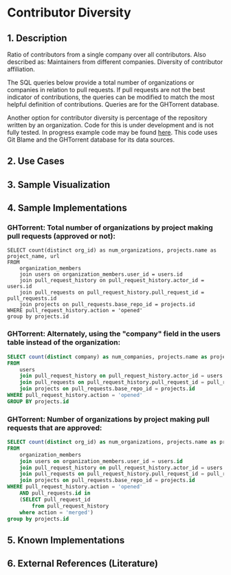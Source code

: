 # Contributor Diversity

## 1. Description
Ratio of contributors from a single company over all contributors.
Also described as: Maintainers from different companies. Diversity of contributor affiliation.

The SQL queries below provide a total number of organizations or companies in relation to pull requests.  If pull requests are not the best indicator of contributions, the queries can be modified to match the most helpful definition of contributions.  Queries are for the GHTorrent database.

Another option for contributor diversity is percentage of the repository written by an organization.  Code for this is under development and is not fully tested.  In progress example code may be found [here](https://github.com/OSSHealth/ghdata/blob/dev/organizationHistory/pythonBlameHistoryTree.py).  This code uses Git Blame and the GHTorrent database for its data sources.

## 2. Use Cases

## 3. Sample Visualization

## 4. Sample Implementations

###  GHTorrent: Total number of organizations by project making pull requests (approved or not):

```SQ:
SELECT count(distinct org_id) as num_organizations, projects.name as project_name, url
FROM
	organization_members
    join users on organization_members.user_id = users.id
    join pull_request_history on pull_request_history.actor_id = users.id
    join pull_requests on pull_request_history.pull_request_id = pull_requests.id
    join projects on pull_requests.base_repo_id = projects.id
WHERE pull_request_history.action = 'opened'
group by projects.id
```

###  GHTorrent: Alternately, using the "company" field in the users table instead of the organization:

```SQL
SELECT count(distinct company) as num_companies, projects.name as project_name, url
FROM
    users
    join pull_request_history on pull_request_history.actor_id = users.id
    join pull_requests on pull_request_history.pull_request_id = pull_requests.id
    join projects on pull_requests.base_repo_id = projects.id
WHERE pull_request_history.action = 'opened'
GROUP BY projects.id
```

###  GHTorrent: Number of organizations by project making pull requests that are approved:

```SQL
SELECT count(distinct org_id) as num_organizations, projects.name as project_name, url
FROM
	organization_members
    join users on organization_members.user_id = users.id
    join pull_request_history on pull_request_history.actor_id = users.id
    join pull_requests on pull_request_history.pull_request_id = pull_requests.id
    join projects on pull_requests.base_repo_id = projects.id
WHERE pull_request_history.action = 'opened'
	AND pull_requests.id in
    (SELECT pull_request_id
		from pull_request_history
	where action = 'merged')
group by projects.id
```

## 5. Known Implementations

## 6. External References (Literature)
